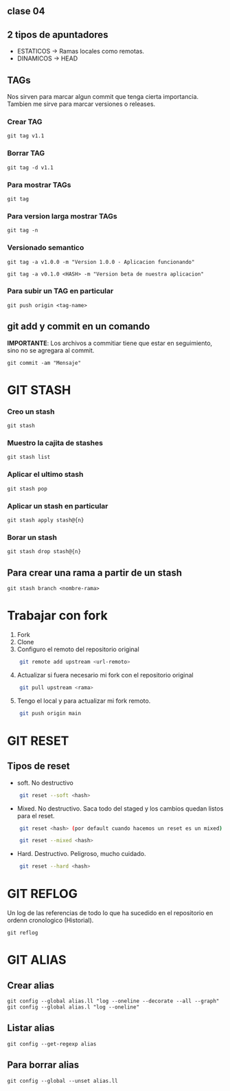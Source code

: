 ## clase 04

## 2 tipos de apuntadores

* ESTATICOS -> Ramas locales como remotas.
* DINAMICOS -> HEAD

## TAGs

Nos sirven para marcar algun commit que tenga cierta importancia. Tambien me sirve para marcar versiones o releases.

### Crear TAG

    git tag v1.1

### Borrar TAG

    git tag -d v1.1

### Para mostrar TAGs

    git tag

### Para version larga mostrar TAGs

    git tag -n

### Versionado semantico

    git tag -a v1.0.0 -m "Version 1.0.0 - Aplicacion funcionando"

    git tag -a v0.1.0 <HASH> -m "Version beta de nuestra aplicacion"

### Para subir un TAG en particular

    git push origin <tag-name>

## git add y commit en un comando
**IMPORTANTE**: Los archivos a commitiar tiene que estar en seguimiento, sino no se agregara al commit.

    git commit -am "Mensaje"

# GIT STASH 

### Creo un stash

    git stash

### Muestro la cajita de stashes

    git stash list

### Aplicar el ultimo stash

    git stash pop
    
### Aplicar un stash en particular 

    git stash apply stash@{n}

### Borar un stash 

    git stash drop stash@{n}

## Para crear una rama a partir de un stash

    git stash branch <nombre-rama>

# Trabajar con fork

1. Fork
2. Clone
3. Configuro el remoto del repositorio original
```sh
    git remote add upstream <url-remoto>
```
4. Actualizar si fuera necesario mi fork con el repositorio original
```sh
    git pull upstream <rama>
```
5. Tengo el local y para actualizar mi fork remoto.
```sh
    git push origin main
```

# GIT RESET

## Tipos de reset

* soft. No destructivo
```sh
    git reset --soft <hash>
```
* Mixed. No destructivo. Saca todo del staged y los cambios quedan listos para el reset.
```sh
    git reset <hash> (por default cuando hacemos un reset es un mixed)
```    
```sh
    git reset --mixed <hash>
```
* Hard. Destructivo. Peligroso, mucho cuidado.
```sh
    git reset --hard <hash>
```

# GIT REFLOG    
Un log de las referencias de todo lo que ha sucedido en el repositorio en ordenn cronologico (Historial).

    git reflog

# GIT ALIAS

## Crear alias

    git config --global alias.ll "log --oneline --decorate --all --graph"
    git config --global alias.l "log --oneline"

## Listar alias

    git config --get-regexp alias

## Para borrar alias
 
    git config --global --unset alias.ll